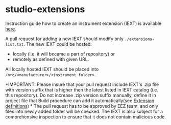 # studio-extensions

Instruction guide how to create an instrument extension (IEXT) is available [here](http://www.envox.hr/eez/studio/create-an-instrument-extension/introduction.html).

A pull request for adding a new IEXT should modify only `./extensions-list.txt`. The new IEXT could be hosted: 

* locally (i.e. it will became a part of repository) or 
* remotely as defined with given URL.
    
All locally hosted IEXT should be placed into `/org/<manufacturer>/<instrument_folder>`. 

*IMPORTANT: Please insure that your pull request include IEXT's .zip file with version suffix that is higher then the latest listed in IEXT catalog (i.e. this repository). Do not increase .zip version suffix manually, define it in project file that Build procedure can add it automatically(see [Extension definitions](https://www.envox.hr/eez/studio/create-an-instrument-extension/project-items/extension-definitions.html))
*
The pull request has to be approved by EEZ team, and only files into newly added folder will be checked. The IEXT is also subject for a comprehensive inspection to ensure that it does not contain malicious code.

